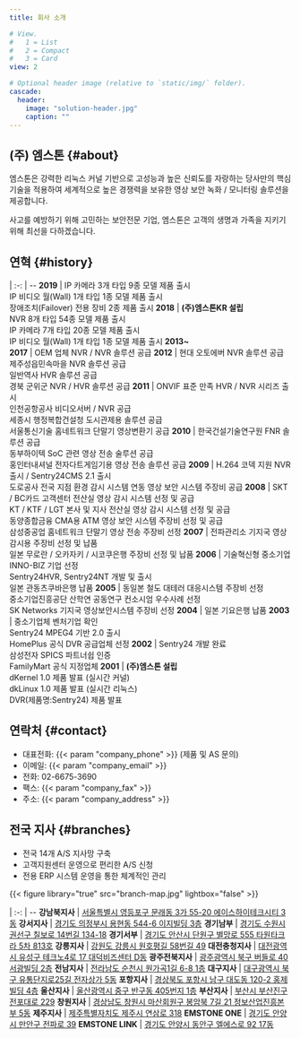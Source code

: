 ```yaml
---
title: 회사 소개

# View.
#   1 = List
#   2 = Compact
#   3 = Card
view: 2

# Optional header image (relative to `static/img/` folder).
cascade:
  header:
    image: "solution-header.jpg"
    caption: ""
---
```


## (주) 엠스톤 {#about}

엠스톤은 강력한 리눅스 커널 기반으로 고성능과 높은 신뢰도를 자랑하는 당사만의 핵심기술을 적용하여 세계적으로 높은 경쟁력을 보유한 영상 보안 녹화 / 모니터링 솔루션을 제공합니다.

사고를 예방하기 위해 고민하는 보안전문 기업, 엠스톤은 고객의 생명과 가족을 지키기 위해 최선을 다하겠습니다.

## 연혁 {#history}

 | 
:-: | --
**2019** | IP 카메라 3개 타입 9종 모델 제품 출시<br>IP 비디오 월(Wall) 1개 타입 1종 모델 제품 출시<br>장애조치(Failover) 전용 장비 2종 제품 출시
**2018** | **(주)엠스톤KR 설립**<br>NVR 8개 타입 54종 모델 제품 출시<br>IP 카메라 7개 타입 20종 모델 제품 출시<br>IP 비디오 월(Wall) 1개 타입 1종 모델 제품 출시
**2013~<br>2017** | OEM 업체 NVR / NVR 솔루션 공급
**2012** | 현대 오토에버 NVR 솔루션 공급<br>제주성읍민속마을 NVR 솔루션 공급<br>일반역사 HVR 솔루션 공급<br>경북 군위군 NVR / HVR 솔루션 공급
**2011** | ONVIF 표준 만족 HVR / NVR 시리즈 출시<br>인천공항공사 비디오서버 / NVR 공급<br>세종시 행정복합건설청 도시관제용 솔루션 공급<br>서울통신기술 홈네트워크 단말기 영상변환기 공급
**2010** | 한국건설기술연구원 FNR 솔루션 공급<br>동부하이텍 SoC 관련 영상 전송 술루션 공급<br>홍인터내셔널 전자다트게임기용 영상 전송 솔루션 공급
**2009** | H.264 코덱 지원 NVR 출시 / Sentry24CMS 2.1 출시<br>도로공사 전국 지점 환경 감시 시스템 연동 영상 보안 시스템 주장비 공급
**2008** | SKT / BC카드 고객센터 전산실 영상 감시 시스템 선정 및 공급<br>KT / KTF / LGT 본사 및 지사 전산실 영상 감시 시스템 선정 및 공급<br>동양종합금융 CMA용 ATM 영상 보안 시스템 주장비 선정 및 공급<br>삼성중공업 홈네트워크 단말기 영상 전송 주장비 선정
**2007** | 전파관리소 기지국 영상 감시용 주장비 선정 및 납품<br>일본 무로란 / 오카자키 / 시코쿠은행 주장비 선정 및 납품
**2006** | 기술혁신형 중소기업 INNO-BIZ 기업 선정<br>Sentry24HVR, Sentry24NT 개발 및 출시<br>일본 관동츠쿠바은행 납품
**2005** | 동일본 철도 대테러 대응시스템 주장비 선정<br>중소기업진흥공단 산학연 공동연구 컨소시엄 우수사례 선정<br>SK Networks 기지국 영상보안시스템 주장비 선정
**2004** | 일본 기요은행 납품
**2003** | 중소기업체 벤처기업 확인<br>Sentry24 MPEG4 기반 2.0 출시<br>HomePlus 공식 DVR 공급업체 선정
**2002** | Sentry24 개발 완료<br>삼성전자 SPICS 파트너쉽 인증<br>FamilyMart 공식 지정업체
**2001** | **(주)엠스톤 설립**<br>dKernel 1.0 제품 발표 (실시간 커널)<br>dkLinux 1.0 제품 발표 (실시간 리눅스)<br>DVR(제품명:Sentry24) 제품 발표

## 연락처 {#contact}

- 대표전화: {{< param "company_phone" >}} (제품 및 AS 문의)
- 이메일: {{< param "company_email" >}}
- 전화: 02-6675-3690
- 팩스: {{< param "company_fax" >}}
- 주소: {{< param "company_address" >}}

<div id="daumRoughmapContainer1580878154123" class="root_daum_roughmap root_daum_roughmap_landing"></div>
<script charset="UTF-8" class="daum_roughmap_loader_script" src="https://ssl.daumcdn.net/dmaps/map_js_init/roughmapLoader.js"></script>
<script charset="UTF-8">
	new daum.roughmap.Lander({
		"timestamp" : "1580878154123",
		"key" : "wvbi",
		"mapWidth" : "610",
		"mapHeight" : "360"
	}).render();
</script>

## 전국 지사 {#branches}

- 전국 14개 A/S 지사망 구축
- 고객지원센터 운영으로 편리한 A/S 신청
- 전용 ERP 시스템 운영을 통한 체계적인 관리

{{< figure library="true" src="branch-map.jpg" lightbox="false" >}}

 |
:-: | --
**강남북지사** | [서울특별시 영등포구 문래동 3가 55-20 에이스하이테크시티 3동](https://map.kakao.com/?q=서울특별시+영등포구+문래동+3가+55-20+에이스하이테크시티+3동)
**강서지사** | [경기도 의정부시 용현동 544-6 이지빌딩 3층](https://map.kakao.com/?q=경기도+의정부시+용현동+544-6+이지빌딩+3층)
**경기남부** | [경기도 수원시 권선구 칠보로 14번길 134-18](https://map.kakao.com/?q=경기도+수원시+권선구+칠보로+14번길+134-18)
**경기서부** | [경기도 안산시 단원구 별망로 555 타원타크라 5차 813호](https://map.kakao.com/?q=경기도+안산시+단원구+별망로+555+타원타크라+5차+813호)
**강릉지사** | [강원도 강릉시 원호평길 58번길 49](https://map.kakao.com/?q=강원도+강릉시+원호평길+58번길+49)
**대전충청지사** | [대전광역시 유성구 테크노4로 17 대덕비즈센터 D동](https://map.kakao.com/?q=대전광역시+유성구+테크노4로+17+대덕비즈센터+D동)
**광주전북지사** | [광주광역시 북구 버들로 40 서광빌딩 2층](https://map.kakao.com/?q=광주광역시+북구+버들로+40+서광빌딩+2층)
**전남지사** | [전라남도 순천시 원가곡1길 6-8 1층](https://map.kakao.com/?q=전라남도+순천시+원가곡1길+6-8+1층)
**대구지사** | [대구광역시 북구 유통단지로25길 전자상가 5동](https://map.kakao.com/?q=대구광역시+북구+유통단지로25길+전자상가+5동)
**포항지사** | [경상북도 포항시 남구 대도동 120-2 홍제빌딩 4층](https://map.kakao.com/?q=경상북도+포항시+남구+대도동+120-2+홍제빌딩+4층)
**울산지사** | [울산광역시 중구 반구동 405번지 1층](https://map.kakao.com/?q=울산광역시+중구+반구동+405번지+1층)
**부산지사** | [부산시 부산진구 전포대로 229](https://map.kakao.com/?q=부산시+부산진구+전포대로+229)
**창원지사** | [경상남도 창원시 마산회원구 봉암북 7길 21 정보산업진흥본부 5동](https://map.kakao.com/?q=경상남도+창원시+마산회원구+봉암북+7길+21+정보산업진흥본부+5동)
**제주지사** | [제주특별자치도 제주시 연삼로 318](https://map.kakao.com/?q=제주특별자치도+제주시+연삼로+318)
**EMSTONE ONE** | [경기도 안양시 만안구 전파로 39](https://map.kakao.com/?q=경기도+안양시+만안구+전파로+39)
**EMSTONE LINK** | [경기도 안양시 동안구 엘에스로 92 17동](https://map.kakao.com/?q=경기도+안양시+동안구+엘에스로+92+17동)
